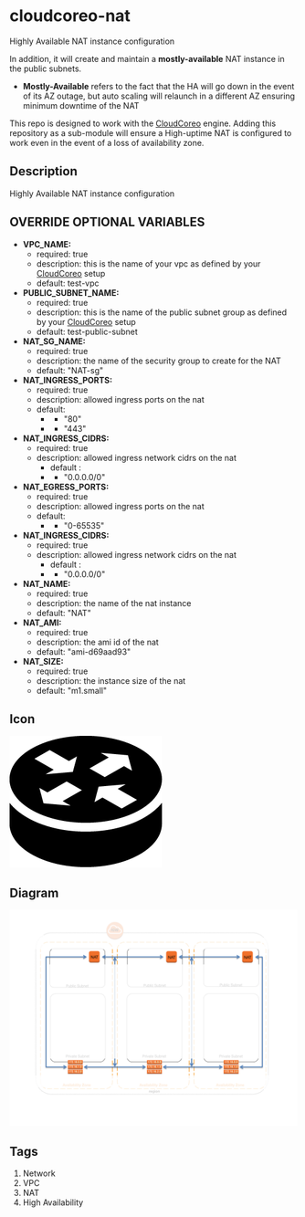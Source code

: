 cloudcoreo-nat
==============

Highly Available NAT instance configuration

In addition, it will create and maintain a <b>mostly-available</b> NAT instance in the public subnets.

* <b>Mostly-Available</b> refers to the fact that the HA will go down in the event of its AZ outage, but auto scaling will relaunch in a different AZ ensuring minimum downtime of the NAT

This repo is designed to work with the [CloudCoreo](http://www.cloudcoreo.com) engine. Adding this repository as a sub-module will ensure a High-uptime NAT is configured to work even in the event of a loss of availability zone.

## Description
Highly Available NAT instance configuration

## OVERRIDE OPTIONAL VARIABLES
* <b>VPC_NAME:</b>
  * required: true
  * description: this is the name of your vpc as defined by your [CloudCoreo](http://www.cloudcoreo.com) setup
  * default: test-vpc
* <b>PUBLIC_SUBNET_NAME:</b>
  * required: true
  * description: this is the name of the public subnet group as defined by your [CloudCoreo](http://www.cloudcoreo.com) setup
  * default: test-public-subnet
* <b>NAT_SG_NAME:</b>
  * required: true
  * description: the name of the security group to create for the NAT
  * default: "NAT-sg"
* <b>NAT_INGRESS_PORTS:</b>
  * required: true
  * description: allowed ingress ports on the nat
  * default:
    * - "80"
    * - "443"
* <b>NAT_INGRESS_CIDRS:</b>
  * required: true
  * description: allowed ingress network cidrs on the nat
    * default :
    * - "0.0.0.0/0"
* <b>NAT_EGRESS_PORTS:</b>
  * required: true
  * description: allowed ingress ports on the nat
  * default:
    * - "0-65535"
* <b>NAT_INGRESS_CIDRS:</b>
  * required: true
  * description: allowed ingress network cidrs on the nat
    * default :
    * - "0.0.0.0/0"
* <b>NAT_NAME:</b>
  * required: true
  * description: the name of the nat instance
  * default: "NAT"
* <b>NAT_AMI:</b>
  * required: true
  * description: the ami id of the nat
  * default: "ami-d69aad93"
* <b>NAT_SIZE:</b>
  * required: true
  * description: the instance size of the nat
  * default: "m1.small"

## Icon
![alt text](https://raw.githubusercontent.com/CloudCoreo/servers-nat/master/images/naticon.png "HA-NAT icon")

## Diagram
![alt text](https://raw.githubusercontent.com/CloudCoreo/servers-nat/master/images/hanat.png "HA-NAT")

## Tags
1. Network
1. VPC
1. NAT
1. High Availability
